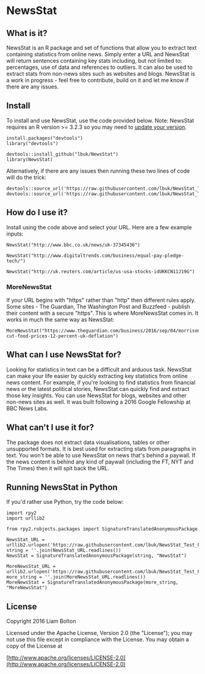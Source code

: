 # NewsStat

## What is it?
NewsStat is an R package and set of functions that allow you to extract text containing statistics from online news. Simply enter a URL and NewsStat will return sentences containing key stats including, but not limited to: percentages, use of data and references to outliers. It can also be used to extract stats from non-news sites such as websites and blogs. NewsStat is a work in progress - feel free to contribute, build on it and let me know if there are any issues.

## Install
To install and use NewsStat, use the code provided below. Note: NewsStat requires an R version >= 3.2.3 so you may need to [update your version](http://bioinfo.umassmed.edu/bootstrappers/bootstrappers-courses/courses/rCourse/Additional_Resources/Updating_R.html).
```
install.packages("devtools")
library("devtools")

devtools::install_github("lbuk/NewsStat")
library(NewsStat)
```
Alternatively, if there are any issues then running these two lines of code will do the trick:
```
devtools::source_url('https://raw.githubusercontent.com/lbuk/NewsStat_Test_Functions/master/R/NewsStat_function.R')
devtools::source_url('https://raw.githubusercontent.com/lbuk/NewsStat_Test_Functions/master/R/MoreNewsStat_function.R')
```
## How do I use it?
Install using the code above and select your URL. Here are a few example inputs:
```
NewsStat("http://www.bbc.co.uk/news/uk-37345436")
```
```
NewsStat("http://www.digitaltrends.com/business/equal-pay-pledge-tech/")
```
```
NewsStat("http://uk.reuters.com/article/us-usa-stocks-idUKKCN11J19G")
```
### MoreNewsStat
If your URL begins with "https" rather than "http" then different rules apply. Some sites - The Guardian, The Washington Post and Buzzfeed - publish their content with a secure "https". This is where MoreNewsStat comes in. It works in much the same way as NewsStat:
```
MoreNewsStat("https://www.theguardian.com/business/2016/sep/04/morrisons-cut-food-prices-12-percent-uk-deflation")
```
## What can I use NewsStat for?
Looking for statistics in text can be a difficult and arduous task. NewsStat can make your life easier by quickly extracting key statistics from online news content. For example, if you're looking to find statistics from financial news or the latest political stories, NewsStat can quickly find and extract those key insights. You can use NewsStat for blogs, websites and other non-news sites as well. It was built following a 2016 Google Fellowship at BBC News Labs.

## What can't I use it for?
The package does not extract data visualisations, tables or other unsupported formats. It is best used for extracting stats from paragraphs in text. You won't be able to use NewsStat on news that's behind a paywall. If the news content is behind any kind of paywall (including the FT, NYT and The Times) then it will spit back the URL. 

## Running NewsStat in Python
If you'd rather use Python, try the code below:
```
import rpy2
import urllib2

from rpy2.robjects.packages import SignatureTranslatedAnonymousPackage

NewsStat_URL = urllib2.urlopen('https://raw.githubusercontent.com/lbuk/NewsStat_Test_Functions/master/R/NewsStat_function.R')
string = ''.join(NewsStat_URL.readlines())
NewsStat = SignatureTranslatedAnonymousPackage(string, "NewsStat")

MoreNewsStat_URL = urllib2.urlopen('https://raw.githubusercontent.com/lbuk/NewsStat_Test_Functions/master/R/MoreNewsStat_function.R')
more_string = ''.join(MoreNewsStat_URL.readlines())
MoreNewsStat = SignatureTranslatedAnonymousPackage(more_string, "MoreNewsStat")
```

## License
Copyright 2016 Liam Bolton

Licensed under the Apache License, Version 2.0 (the "License");
you may not use this file except in compliance with the License.
You may obtain a copy of the License at

[http://www.apache.org/licenses/LICENSE-2.0](http://www.apache.org/licenses/LICENSE-2.0)
